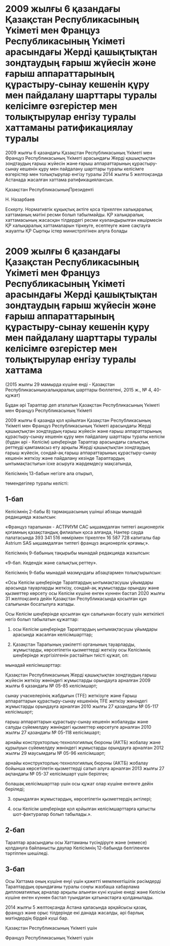 # 2009 жылғы 6 қазандағы Қазақстан Республикасының Үкіметі мен Француз Республикасының Үкіметі арасындағы Жерді қашықтықтан зондтаудың ғарыш жүйесін және ғарыш аппараттарының құрастыру-сынау кешенін құру мен пайдалану шарттары туралы келісімге өзгерістер мен толықтырулар енгізу туралы хаттаманы ратификациялау туралы

2009 жылғы 6 қазандағы Қазақстан Республикасының Үкіметі мен Француз Республикасының Үкіметі арасындағы Жерді қашықтықтан зондтаудың ғарыш жүйесін және ғарыш аппараттарының құрастыру-сынау кешенін құру мен пайдалану шарттары туралы келісімге өзгерістер мен толықтырулар енгізу туралы 2014 жылғы 5 желтоқсанда Астанада жасалған хаттама ратификациялансын.

Қазақстан РеспубликасыныңПрезиденті

Н. Назарбаев

Ескерту. Нормативтік құқықтық актіге қоса тіркелген халықаралық хаттаманың мәтіні ресми болып табылмайды. ҚР халықаралық хаттамасының жасасқан тілдердегі ресми куәландырылған көшірмесін ҚР халықаралық хаттамаларын тіркеуге, есептеуге және сақтауға жауапты ҚР Сыртқы істер министрлігінен алуға болады

# 2009 жылғы 6 қазандағы Қазақстан Республикасының Үкіметі мен Француз Республикасының Үкіметі арасындағы Жерді қашықтықтан зондтаудың ғарыш жүйесін және ғарыш аппараттарының құрастыру-сынау кешенін құру мен пайдалану шарттары туралы келісімге өзгерістер мен толықтырулар енгізу туралы хаттама

(2015 жылғы 29 мамырда күшіне енді - Қазақстан Республикасыныңхалықаралық шарттары бюллетені, 2015 ж., № 4, 40-құжат)

Бұдан әрі Тараптар деп аталатын Қазақстан Республикасының Үкіметі мен Француз Республикасының Үкіметі

2009 жылғы 6 қазанда қол қойылған Қазақстан Республикасының Үкіметі мен Француз Республикасының Үкіметі арасындағы Жерді қашықтықтан зондтаудың ғарыш жүйесін және ғарыш аппараттарының құрастыру-сынау кешенін құру мен пайдалану шарттары туралы келісім (бұдан әрі - Келісім) шеңберінде Тараптар арасындағы салықтық реттеуді қамтамасыз ету арқылы Жерді қашықтықтан зондтаудың ғарыш жүйесін, сондай-ақ ғарыш аппараттарының құрастыру-сынау кешенін жеткізу және пайдалану кезінде Тараптардың ынтымақтастығын іске асыруға жәрдемдесу мақсатында,

Келісімнің 13-бабын негізге ала отырып,

төмендегілер туралы келісті:

## 1-бап

Келісімнің 2-бабы 8) тармақшасының үшінші абзацы мынадай редакцияда жазылсын:

«Француз тарапынан - АСТРИУМ САС ықшамдалған типтегі акционерлік қоғамның қазақстандық филиалын қоса алғанда, Нантер сауда палатасында 393 341 516 нөмірімен тіркелген 16 587 728 капиталы бар Astrium SAS ықшамдалған типтегі француз акционерлік қоғамы;».

Келісімнің 9-бабының тақырыбы мынадай редакцияда жазылсын:

«9-бап. Кедендік және салықтық реттеу».

Келісімнің 9-бабы мынадай мазмұндағы абзацтармен толықтырылсын:

«Осы Келісім шеңберінде Тараптардың ынтымақтасушы ұйымдары арасында тауарларды жеткізу, сондай-ақ жұмыстарды орындау және қызметтер көрсету осы Келісім күшіне енген күннен бастап 2020 жылғы 31 желтоқсанға дейін Қазақстан Республикасында қосылған құн салығынан босатылуға жатады.

Осы Келісім шеңберінде қосылған құн салығынан босату үшін жеткілікті негіз болып табылатын құжаттар:

1) осы Келісім шеңберінде Тараптардың ынтымақтасушы ұйымдары арасында жасалған келісімшарттар;

2) Қазақстан Тарапының уәкілетті органының тауарларды, жұмыстарды, көрсетілетін қызметтерді жеткізу осы Келісімнің шеңберінде жүргізілгенін растайтын тиісті құжат, ол:

мынадай келісімшарттар:

Қазақстан Республикасының Жерді қашықтықтан зондтаудың ғарыш жүйесін жеткізу жөніндегі жұмыстарды орындауға арналған 2009 жылғы 6 қазандағы № 05-85 келісімшарт;

сынау учаскелерінің жабдығын (ТFЕ) жеткізуге және Ғарыш аппараттарын құрастыру-сынау кешенінің ТFЕ жеткізу жөніндегі жұмыстарды орындауға арналған 2010 жылғы 27 қазандағы № 05-117 келісімшарт;

ғарыш аппараттарын құрастыру-сынау кешенін жобалауды және салуды сүйемелдеу жөніндегі қызметтер көрсетуге арналған 2010 жылғы 27 қазандағы № 05-118 келісімшарт;

арнайы конструкторлық-технологиялық бюроны (АКТБ) жобалау және құрылуын сүйемелдеу жөніндегі жұмыстарды орындауға арналған 2012 жылғы 29 маусымдағы № 05-96 келісімшарт;

арнайы конструкторлық-технологиялық бюроны (АКТБ) жобалау бойынша көрсетілетін қызметтерді сатып алуға арналған 2013 жылғы 27 ақпандағы № 05-37 келісімшарт үшін берілген;

болашақ келісімшарттар үшін осы құжат олар күшіне енгенге дейін беріледі;

3) орындалған жұмыстардың, көрсетілетін қызметтердің актілері;

4) осы Келісім шеңберінде қол қойылған келісімшарттарға қатысты шот-фактуралар болып табылады.».

## 2-бап

Тараптар арасындағы осы Хаттаманы түсіндіруге және (немесе) қолдануға байланысты даулар Келісімнің 12-бабында белгіленген тәртіппен шешіледі.

## 3-бап

Осы Хаттама оның күшіне енуі үшін қажетті мемлекетішілік рәсімдерді Тараптардың орындағаны туралы соңғы жазбаша хабарлама дипломатиялық арналар арқылы алынған күні күшіне енеді және Келісім күшіне енген күннен бастап туындаған қатынастарға қолданылады.

2014 жылғы 5 желтоқсанда Астана қаласында әрқайсысы қазақ, француз және орыс тілдерінде екі данада жасалды, әрі барлық мәтіндердің бірдей күші бар.

Қазақстан Республикасының Үкіметі үшін

Француз Республикасының Үкіметі үшін

